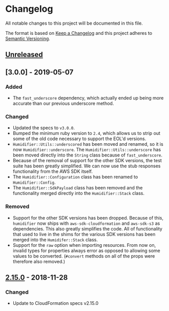 # Changelog

All notable changes to this project will be documented in this file.

The format is based on [Keep a Changelog](http://keepachangelog.com/en/1.0.0/) and this project adheres to [Semantic Versioning](http://semver.org/spec/v2.0.0.html).

## [Unreleased]

## [3.0.0] - 2019-05-07

### Added

- The `fast_underscore` dependency, which actually ended up being more accurate than our previous underscore method.

### Changed

- Updated the specs to `v3.0.0`.
- Bumped the minimum ruby version to `2.4`, which allows us to strip out some of the old code necessary to support the EOL'd versions.
- `Humidifier::Utils::underscored` has been moved and renamed, so it is now `Humidifier::underscore`. The `Humidifier::Utils::underscore` has been moved directly into the `String` class because of `fast_underscore`.
- Because of the removal of support for the other SDK versions, the test suite has been greatly simplified. We can now use the stub responses functionality from the AWS SDK itself.
- The `Humidifier::Configuration` class has been renamed to `Humidifier::Config`.
- The `Humidifier::SdkPayload` class has been removed and the functionality merged directly into the `Humidifier::Stack` class.

### Removed

- Support for the other SDK versions has been dropped. Because of this, `humidifier` now ships with `aws-sdk-cloudformation` and `aws-sdk-s3` as dependencies. This also greatly simplifies the code. All of functionality that used to live in the shims for the various SDK versions has been merged into the `Humidifer::Stack` class.
- Support for the `raw` option when importing resources. From now on, invalid types for properties always error as opposed to allowing some values to be converted. (`#convert` methods on all of the props were therefore also removed.)

## [2.15.0] - 2018-11-28

### Changed
- Update to CloudFormation specs v2.15.0

[Unreleased]: https://github.com/localytics/humidifier/compare/v2.15.0...HEAD
[2.15.0]: https://github.com/localytics/humidifier/compare/v2.6.0...v2.15.0

